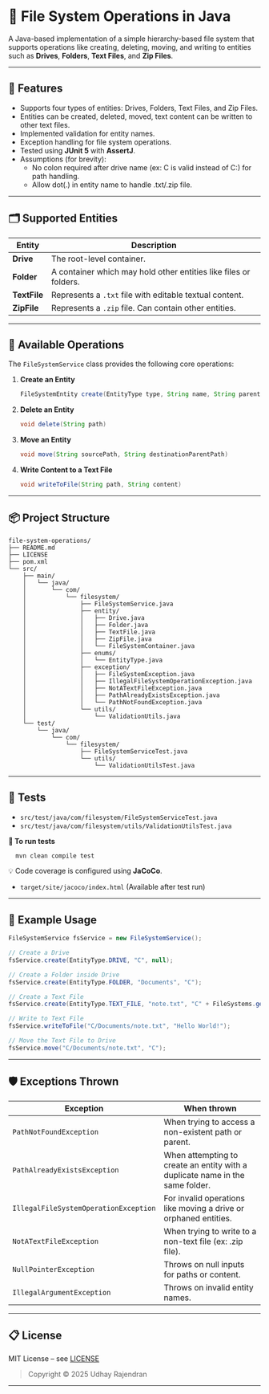 
# 📁 File System Operations in Java

A Java-based implementation of a simple hierarchy-based file system that supports operations like creating, deleting, moving, and writing to entities such as **Drives**, **Folders**, **Text Files**, and **Zip Files**.

---

## 🚀 Features

- Supports four types of entities: Drives, Folders, Text Files, and Zip Files.
- Entities can be created, deleted, moved, text content can be written to other text files.
- Implemented validation for entity names.
- Exception handling for file system operations.
- Tested using **JUnit 5** with **AssertJ**.
- Assumptions (for brevity):
  - No colon required after drive name (ex: C is valid instead of C:) for path handling.
  - Allow dot(.) in entity name to handle .txt/.zip file.
  
---

## 🗂️ Supported Entities

| Entity      | Description                                                      |
|-------------|------------------------------------------------------------------|
| **Drive**   | The root-level container.                                        |
| **Folder**  | A container which may hold other entities like files or folders. |
| **TextFile**| Represents a `.txt` file with editable textual content.          |
| **ZipFile** | Represents a `.zip` file. Can contain other entities.            |

---

## 🔧 Available Operations

The `FileSystemService` class provides the following core operations:

1. **Create an Entity**
   ```java
   FileSystemEntity create(EntityType type, String name, String parentPath)
   ```

2. **Delete an Entity**
   ```java
   void delete(String path)
   ```

3. **Move an Entity**
   ```java
   void move(String sourcePath, String destinationParentPath)
   ```

4. **Write Content to a Text File**
   ```java
   void writeToFile(String path, String content)
   ```

---

## 📦 Project Structure

```
file-system-operations/
├── README.md
├── LICENSE
├── pom.xml
└── src/
    ├── main/
    │   └── java/
    │       └── com/
    │           └── filesystem/
    │               ├── FileSystemService.java
    │               ├── entity/
    │               │   ├── Drive.java
    │               │   ├── Folder.java
    │               │   ├── TextFile.java
    │               │   ├── ZipFile.java
    │               │   └── FileSystemContainer.java
    │               ├── enums/
    │               │   └── EntityType.java
    │               ├── exception/
    │               │   ├── FileSystemException.java
    │               │   ├── IllegalFileSystemOperationException.java
    │               │   ├── NotATextFileException.java
    │               │   ├── PathAlreadyExistsException.java
    │               │   └── PathNotFoundException.java
    │               └── utils/
    │                   └── ValidationUtils.java
    └── test/
        └── java/
            └── com/
                └── filesystem/
                    ├── FileSystemServiceTest.java
                    └── utils/
                        └── ValidationUtilsTest.java
```

---

## 🧪 Tests
- `src/test/java/com/filesystem/FileSystemServiceTest.java`
- `src/test/java/com/filesystem/utils/ValidationUtilsTest.java`

**🏃 To run tests**
```bash
  mvn clean compile test
```

💡 Code coverage is configured using **JaCoCo**.
- `target/site/jacoco/index.html` (Available after test run)
---

## 📝 Example Usage

```java
FileSystemService fsService = new FileSystemService();

// Create a Drive
fsService.create(EntityType.DRIVE, "C", null);

// Create a Folder inside Drive
fsService.create(EntityType.FOLDER, "Documents", "C");

// Create a Text File
fsService.create(EntityType.TEXT_FILE, "note.txt", "C" + FileSystems.getDefault().getSeparator() + "Documents");

// Write to Text File
fsService.writeToFile("C/Documents/note.txt", "Hello World!");

// Move the Text File to Drive
fsService.move("C/Documents/note.txt", "C");
```

---
## 🛡️ Exceptions Thrown

| Exception | When thrown                                                                   |
|----------|-------------------------------------------------------------------------------|
| `PathNotFoundException` | When trying to access a non-existent path or parent.                          |
| `PathAlreadyExistsException` | When attempting to create an entity with a duplicate name in the same folder. |
| `IllegalFileSystemOperationException` | For invalid operations like moving a drive or orphaned entities.              |
| `NotATextFileException` | When trying to write to a non-text file (ex: .zip file).                      |
| `NullPointerException` | Throws on null inputs for paths or content.                                   |
| `IllegalArgumentException` | Throws on invalid entity names.                                               |

---
## 📋 License

MIT License – see [LICENSE](LICENSE)

> Copyright © 2025 Udhay Rajendran

---
